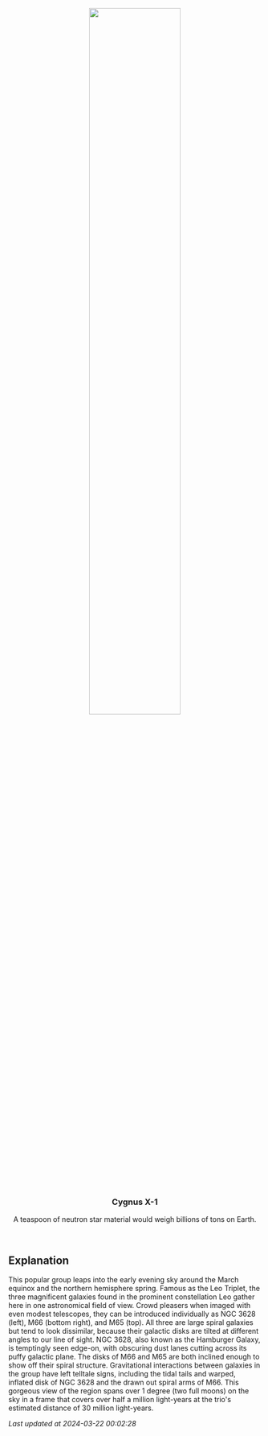 <p align='center'>
    <img src='https://apod.nasa.gov/apod/image/2403/leotripletasi294large1024.jpg' width='60%' />
    <h3 align="center">Cygnus X-1</h3>
    <p align="center">A teaspoon of neutron star material would weigh billions of tons on Earth.</p>
</p>
<br/>

Explanation
--
This popular group leaps into the early evening sky around the March equinox and the northern hemisphere spring.  Famous as the Leo Triplet, the three magnificent galaxies found in the prominent constellation Leo gather here in one astronomical field of view. Crowd pleasers when imaged with even modest telescopes, they can be introduced individually as NGC 3628 (left), M66 (bottom right), and M65 (top). All three are large spiral galaxies but tend to look dissimilar, because their galactic disks are tilted at different angles to our line of sight. NGC 3628, also known as the Hamburger Galaxy, is temptingly seen edge-on, with obscuring dust lanes cutting across its puffy galactic plane. The disks of M66 and M65 are both inclined enough to show off their spiral structure.  Gravitational interactions between galaxies in the group have left telltale signs, including the tidal tails and warped, inflated disk of NGC 3628 and the drawn out spiral arms of M66. This gorgeous view of the region spans over 1 degree (two full moons) on the sky in a frame that covers over half a million light-years at the trio's estimated distance of 30 million light-years.


*Last updated at 2024-03-22 00:02:28*
